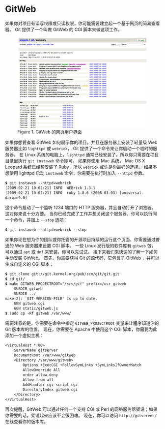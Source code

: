 

# GitWeb

<p>
如果你对项目有读写权限或只读权限，你可能需要建立起一个基于网页的简易查看器。
Git 提供了一个叫做 GitWeb 的 CGI 脚本来做这项工作。</p>
<figure id="gitweb" class="image">
<div class="content">
<img src="../images/git-instaweb.png" alt="GitWeb 的网页用户界面">
</div>
<figcaption>Figure 1. GitWeb 的网页用户界面</figcaption>
</figure>
<p>如果你想要查看 GitWeb 如何展示你的项目，并且在服务器上安装了轻量级 Web 服务器比如 <code class="literal">lighttpd</code> 或 <code class="literal">webrick</code>，
Git 提供了一个命令来让你启动一个临时的服务器。
在 Linux 系统的电脑上，<code class="literal">lighttpd</code> 通常已经安装了，所以你只需要在项目目录里执行 <code class="literal">git instaweb</code> 命令即可。
如果你使用 Mac 系统， Mac OS X Leopard 系统已经预安装了 Ruby，所以 <code class="literal">webrick</code> 或许是你最好的选择。
如果不想使用 lighttpd 启动 <code class="literal">instaweb</code> 命令，你需要在执行时加入 <code class="literal">--httpd</code> 参数。</p>

<pre class="language-bash"><code><span style="font-weight: bold">$</span> git instaweb --httpd=webrick
[2009-02-21 10:02:21] INFO  WEBrick 1.3.1
[2009-02-21 10:02:21] INFO  ruby 1.8.6 (2008-03-03) [universal-darwin9.0]</code></pre>
<p>这个命令启动了一个监听 1234 端口的 HTTP 服务器，并且自动打开了浏览器。
这对你来说十分方便。
当你已经完成了工作并想关闭这个服务器，你可以执行同一个命令，并加上 <code class="literal">--stop</code> 选项：</p>

<pre class="language-bash"><code><span style="font-weight: bold">$</span> git instaweb --httpd=webrick --stop</code></pre>
<p>如果你现在想为你的团队或你托管的开源项目持续的运行这个页面，你需要通过普通的 Web 服务器来设置 CGI 脚本。
一些 Linux 发行版的软件库有 <code class="literal">gitweb</code> 包，可以通过 <code class="literal">apt</code> 或 <code class="literal">dnf</code> 来安装，你可以先试试。
接下来我们来快速的了解一下如何手动安装 GitWeb。
首先，你需要获得 Git 的源代码，它包含了 GitWeb ，并可以生成自定义的 CGI 脚本：</p>

<pre class="language-bash"><code><span style="font-weight: bold">$</span> git clone git://git.kernel.org/pub/scm/git/git.git
<span style="font-weight: bold">$</span> cd git/
<span style="font-weight: bold">$</span> make GITWEB_PROJECTROOT=<span style="font-style: italic">&quot;/srv/git&quot;</span> prefix=/usr gitweb
    SUBDIR gitweb
    SUBDIR ../
make[2]: `GIT-VERSION-FILE&#39; is up to date.
    GEN gitweb.cgi
    GEN static/gitweb.js
<span style="font-weight: bold">$</span> sudo cp -Rf gitweb /var/www/</code></pre>
<p>需要注意的是，你需要在命令中指定 <code class="literal">GITWEB_PROJECTROOT</code> 变量来让程序知道你的 Git 版本库的位置。
现在，你需要在 Apache 中使用这个 CGI 脚本，你需要为此添加一个虚拟主机：</p>

<pre class="language-bash"><code>&lt;VirtualHost *:80&gt;
    ServerName gitserver
    DocumentRoot /var/www/gitweb
    &lt;Directory /var/www/gitweb&gt;
        Options +ExecCGI +FollowSymLinks +SymLinksIfOwnerMatch
        AllowOverride All
        order allow,deny
        Allow from all
        AddHandler cgi-script cgi
        DirectoryIndex gitweb.cgi
    &lt;/Directory&gt;
&lt;/VirtualHost&gt;</code></pre>
<p>再次提醒，GitWeb 可以通过任何一个支持 CGI 或 Perl 的网络服务器架设；如果你需要的话，架设起来应该不会很困难。
现在，你可以访问 <code class="literal">http://gitserver/</code> 在线查看你的版本库。</p>
